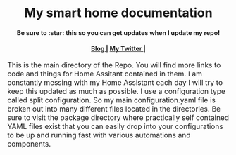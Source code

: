<h1 align="center">
 My smart home documentation
</h1>
<h4 align="center">Be sure to :star: this so you can get updates when I update my repo!</h4>
<div align="center">
<h4> 
  <a href="https://www.smarthomemedic.com">
    Blog
  </a>
  <span> | </span>
  <a href="https://twitter.com/RasBe9244">
    My Twitter
  </a>
  <span> | </span>
<div align="center">
</a>
  </h4>

</div>
<p><font size="3">
This is the main directory of the Repo.  You will find more links to code and things for Home Assitant contained in them.  I am constantly messing with my Home Assistant each day I will try to keep this updated as much as possible.  I use a configuration type called split configuration.  So my main configuration.yaml file is broken out into many different files located in the directories.  Be sure to visit the package directory where practically self contained YAML files exist that you can easily drop into your configurations to be up and running fast with various automations and components. </p>
<div align="center"><a name="menu"></a>


